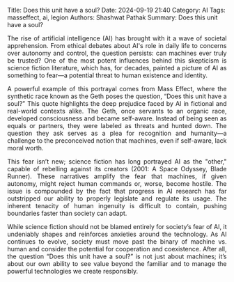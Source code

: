 Title: Does this unit have a soul?
Date: 2024-09-19 21:40
Category: AI
Tags: masseffect, ai, legion
Authors: Shashwat Pathak
Summary: Does this unit have a soul?

<p style="text-align: justify;">
The rise of artificial intelligence (AI) has brought with it a wave of societal apprehension. From ethical debates about AI's role in daily life to concerns over autonomy and control, the question persists: can machines ever truly be trusted? One of the most potent influences behind this skepticism is science fiction literature, which has, for decades, painted a picture of AI as something to fear—a potential threat to human existence and identity.
</p>

<p style="text-align: justify;">
A powerful example of this portrayal comes from Mass Effect, where the synthetic race known as the Geth poses the question, “Does this unit have a soul?” This quote highlights the deep prejudice faced by AI in fictional and real-world contexts alike. The Geth, once servants to an organic race, developed consciousness and became self-aware. Instead of being seen as equals or partners, they were labeled as threats and hunted down. The question they ask serves as a plea for recognition and humanity—a challenge to the preconceived notion that machines, even if self-aware, lack moral worth.
</p>

<p style="text-align: justify;">
This fear isn’t new; science fiction has long portrayed AI as the "other," capable of rebelling against its creators (2001: A Space Odyssey, Blade Runner). These narratives amplify the fear that machines, if given autonomy, might reject human commands or, worse, become hostile. The issue is compounded by the fact that progress in AI research has far outstripped our ability to properly legislate and regulate its usage. The inherent tenacity of human ingenuity is difficult to contain, pushing boundaries faster than society can adapt.
</p>

<p style="text-align: justify;">
While science fiction should not be blamed entirely for society’s fear of AI, it undeniably shapes and reinforces anxieties around the technology. As AI continues to evolve, society must move past the binary of machine vs. human and consider the potential for cooperation and coexistence. After all, the question “Does this unit have a soul?” is not just about machines; it’s about our own ability to see value beyond the familiar and to manage the powerful technologies we create responsibly.
</p>
